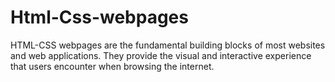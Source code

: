 # Html-Css-webpages
HTML-CSS webpages are the fundamental building blocks of most websites and web applications. They provide the visual and interactive experience that users encounter when browsing the internet. 
